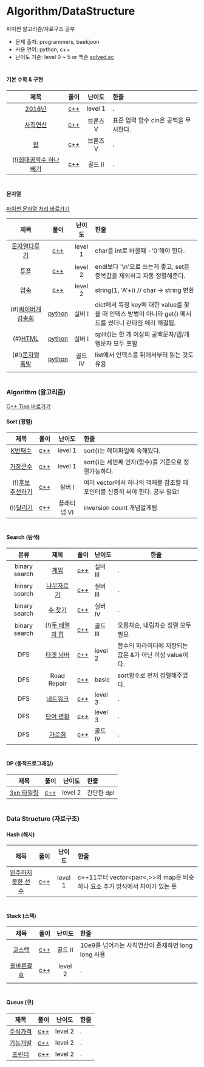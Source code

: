 # Algorithm/DataStructure

파이썬 알고리즘/자료구조 공부

- 문제 출처: programmers, baekjoon
- 사용 언어: python, c++
- 난이도 기준: level 0 ~ 5 or 백준 [solved.ac](https://solved.ac/)

#

#### 기본 수학 & 구현

|                       제목                        |                   풀이                   |  난이도   | 한줄                              |
| :-----------------------------------------------: | :--------------------------------------: | :-------: | :------------------------------------ |
| [2016년](https://programmers.co.kr/learn/courses/30/lessons/12901)  | [c++](기본수학/2016년.cpp) | level 1 | .                   |
| [사칙연산](https://www.acmicpc.net/problem/10869) |     [c++](기본수학/사칙연산.cpp)     | 브론즈 V | 표준 입력 함수 cin은 공백을 무시한다. |
|    [합](https://www.acmicpc.net/problem/8393)     | [c++](기본수학/합.cpp) | 브론즈 V | .                                     |
| (!)[최대공약수 하나 빼기](https://www.acmicpc.net/problem/14476) | [c++](기본수학/최대공약수하나빼기.cpp) | 골드 II | . |
#

#### 문자열

[파이썬 문자열 처리 바로가기](문자열/파이썬%20문자열%20처리.md)

|                       제목                        |                   풀이                   |  난이도  | 한줄                         |
| :-----------------------------------------------: | :--------------------------------------: | :-------: | :------------------------------------ |
| [문자열다루기](https://programmers.co.kr/learn/courses/30/lessons/12918) |     [c++](문자열/문자열다루기.cpp)     | level 1 | char를 int로 바꿀때 -'0'해야 한다. |
| [튜플](https://programmers.co.kr/learn/courses/30/lessons/64065#) |     [c++](문자열/튜플.cpp)     | level 2 | endl보다 '\n'으로 쓰는게 좋고, set은 중복값을 제외하고 자동 정렬해준다. |
| [압축](https://programmers.co.kr/learn/courses/30/lessons/17684) |     [c++](문자열/압축.cpp)     | level 2 | string(1, 'A'+i) // char -> string 변환 |
|   (#)[싸이버개강총회](https://www.acmicpc.net/problem/19583)    |   [python](문자열/싸이버개강총회.py)    | 실버 I  | dict에서 특정 key에 대한 value를 찾을 때 인덱스 방법이 아니라 get() 메서드를 썼더니 런타임 에러 해결됨. |
|   (#)[HTML](https://www.acmicpc.net/problem/6581)         |        [python](문자열/HTML.py)         | 실버 I  | split()는 한 개 이상의 공백문자/탭/개행문자 모두 포함        |
|   (#!)[문자열 폭발](https://www.acmicpc.net/problem/9935)      |     [python](문자열/문자열폭발.py)      | 골드 IV | list에서 인덱스를 뒤에서부터 읽는 것도 유용                  |
|                                                              |                                         |         |                                                              |

#

### Algorithm (알고리즘)


[C++ Tips 바로가기](알고리즘/C++Tips.md)

#### Sort (정렬)

|                             제목                             |                  풀이                  | 난이도 | 한줄                                            |
| :----------------------------------------------------------: | :------------------------------------: | :----: | :-------------------------------------------------- |
| [K번째수](https://programmers.co.kr/learn/courses/30/lessons/42748?language=cpp) | [c++](알고리즘/sort/k번째수.cpp)  |  level 1  | sort()는 <algorithm> 헤더파일에 속해있다.           |
| [가장큰수](https://programmers.co.kr/learn/courses/30/lessons/42746) | [c++](알고리즘/sort/가장큰수.cpp) |  level 1  | sort()는 세번째 인자(함수)를 기준으로 정렬가능하다. |
| (!)[후보 추천하기](https://www.acmicpc.net/problem/1713) | [c++](알고리즘/sort/후보추천하기.cpp) | 실버 I |여러 vector에서 하나의 객체를 참조할 때 포인터를 신중히 써야 한다. 공부 필요! |
| (!)[달리기](https://www.acmicpc.net/problem/2517) | [c++](알고리즘/sort/달리기.cpp) | 플래티넘 VI |inversion count 개념알게됨 |

#

#### Search (탐색)

|           분류            |                        제목                        |                    풀이                     | 난이도   | 한줄 |
| :-----------------------: | :------------------------------------------------: | :-----------------------------------------: | :------- | ------ |
| binary search |    [게임](https://www.acmicpc.net/problem/1072)    |    [c++](알고리즘/search/게임.cpp)    | 실버 III | .      |
| binary search | [나무자르기](https://www.acmicpc.net/problem/2805) | [c++](알고리즘/search/나무자르기.cpp) | 실버 III | .      |
| binary search | [수 찾기](https://www.acmicpc.net/problem/1920) | [c++](알고리즘/search/수찾기.cpp) | 실버 IV | . |
| binary search | (!)[두 배열의 합](https://www.acmicpc.net/problem/2143) | [c++](알고리즘/search/두배열의합.cpp) | 골드 III | 오름차순, 내림차순 정렬 모두 필요 |
| DFS | [타겟 넘버](https://programmers.co.kr/learn/courses/30/lessons/43165) | [c++](알고리즘/search/타겟넘버.cpp) | level 2| 함수의 파라미터에 저장되는 값은 &가 아닌 이상 value이다. |
| DFS | Road Repair | [c++](알고리즘/search_탐색/RoadRepair.cpp) | basic | sort함수로 먼저 정렬해주었다. |
| DFS | [네트워크](https://programmers.co.kr/learn/courses/30/lessons/43162) | [c++](알고리즘/search/네트워크.cpp) | level 3| .|
| DFS | [단어 변환](https://programmers.co.kr/learn/courses/30/lessons/43163) | [c++](알고리즘/search/단어변환.cpp) | level 3| .|
| DFS | [가르침](https://www.acmicpc.net/problem/1062) | [c++](알고리즘/search/가르침.cpp) | 골드 IV| . |


#

#### DP (동적프로그래밍)

|                             제목                             |                  풀이                  | 난이도 | 한줄                                            |
| :----------------------------------------------------------: | :------------------------------------: | :----: | :-------------------------------------------------- |
| [3xn 타일링](https://programmers.co.kr/learn/courses/30/lessons/12902) | [c++](알고리즘/dp/3xn타일링.cpp)  |  level 2  | 간단한 dp!        |

#

### Data Structure (자료구조)


#### Hash (해시)

|                             제목                             |                      풀이                      | 난이도  | 한줄                                                         |
| :----------------------------------------------------------: | :--------------------------------------------: | :-----: | :----------------------------------------------------------- |
| [완주하지 못한 선수](https://programmers.co.kr/learn/courses/30/lessons/42576) | [c++](자료구조/hash/완주하지못한선수.cpp) | level 1 | c++11부터 vector<pair<,>>와 map은 비슷하나 요소 추가 방식에서 차이가 있는 듯 |

#

#### Stack (스택)

|                      제목                      |                    풀이                    | 난이도  | 한줄                                           |
| :--------------------------------------------: | :----------------------------------------: | :-----: | :------------------------------------------------- |
| [고스택](https://www.acmicpc.net/problem/3425) | [c++](자료구조/stack/고스택.cpp) | 골드 II | 10e9를 넘어가는 사칙연산이 존재하면 long long 사용 |
| [올바른괄호](https://programmers.co.kr/learn/courses/30/lessons/12909) | [c++](자료구조/stack/올바른괄호.cpp) | level 2 | . |
|  |   |   |  |

#

#### Queue (큐)

|                             제목                             |                 풀이                  | 난이도  | 한줄 |
| :----------------------------------------------------------: | :-----------------------------------: | :-----: | :--- |
| [주식가격](https://programmers.co.kr/learn/courses/30/lessons/42584) | [c++](자료구조/queue/주식가격.cpp) | level 2 | .    |
| [기능개발](https://programmers.co.kr/learn/courses/30/lessons/42586) | [c++](자료구조/queue/기능개발.cpp) | level 2 | .    |
| [프린터](https://programmers.co.kr/learn/courses/30/lessons/42587) |  [c++](자료구조/queue/프린터.cpp)  | level 2 | .    |